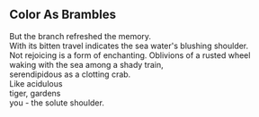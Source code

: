 Color As Brambles
-----------------
But the branch refreshed the memory.  
With its bitten travel indicates the sea water's blushing shoulder.  
Not rejoicing is a form of enchanting. Oblivions of a rusted wheel  
waking with the sea among a shady train,  
serendipidous as a clotting crab.  
Like acidulous  
tiger, gardens  
you - the solute shoulder.  
